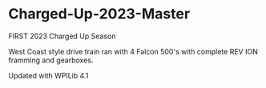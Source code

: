 # Charged-Up-2023-Master
FIRST 2023 Charged Up Season

West Coast style drive train ran with 4 Falcon 500's with complete REV ION framming and gearboxes.

Updated with WPILib 4.1
